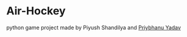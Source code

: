 # Air-Hockey
python game project
made by Piyush Shandilya and [Priybhanu Yadav](https://github.com/Priybhanu99)

